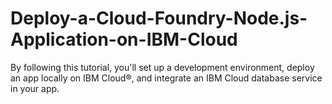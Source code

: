 # Deploy-a-Cloud-Foundry-Node.js-Application-on-IBM-Cloud
By following this tutorial, you'll set up a development environment, deploy an app locally on IBM Cloud®, and integrate an IBM Cloud database service in your app.
